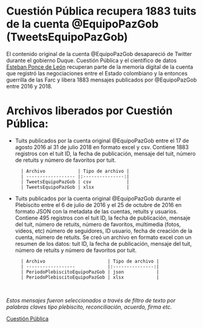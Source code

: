 # Cuestión Pública recupera 1883 tuits de la cuenta @EquipoPazGob (TweetsEquipoPazGob)

<p>El contenido original de la cuenta @EquipoPazGob desapareció de Twitter durante el gobierno Duque. Cuestión Pública y el científico de datos <a href='https://github.com/estebanpdl'>Esteban Ponce de León</a> recuperan parte de la memoria digital de la cuenta que registró las negociaciones entre el Estado colombiano y la entonces guerrilla de las Farc y libera 1883 mensajes publicados por @EquipoPazGob entre 2016 y 2018.</p> 


# Archivos liberados por Cuestión Pública:

- Tuits publicados por la cuenta original @EquipoPazGob entre el 17 de agosto 2016 al 31 de julio 2018 en formato excel y csv. Contiene 1883 registros con el tuit ID, la fecha de publicación, mensaje del tuit, número de retuits y número de favoritos por tuit.

		| Archivo            | Tipo de archivo |
		| ------------------ |:---------------:|
		| TweetsEquipoPazGob | csv             |
		| TweetsEquipoPazGob | xlsx            |

- Tuits publicados por la cuenta original @EquipoPazGob durante el Plebiscito entre el 6 de julio de 2016 y el 25 de octubre de 2016 en formato JSON con la metadata de las cuentas, retuits y usuarios. Contiene 495 registros con el tuit ID, la fecha de publicación, mensaje del tuit, número de retuits, número de favoritos, multimedia (fotos, videos, etc) número de seguidores, ID usuario, fecha de creación de la cuenta, número de retuits. Se creó un archivo en formato excel con un resumen de los datos: tuit ID, la fecha de publicación, mensaje del tuit, número de retuits y número de favoritos por tuit.

		| Archivo                       | Tipo de archivo |
		| ------------------            |:---------------:|
		| PeriodoPlebiscitoEquipoPazGob | json            |
		| PeriodoPlebiscitoEquipoPazGob | xlsx            |

<br />

*Estos mensajes fueron seleccionados a través de filtro de texto por palabras claves tipo plebiscito, reconciliación, acuerdo, firma etc.*

[Cuestión Pública](www.cuestionpublica.com)
